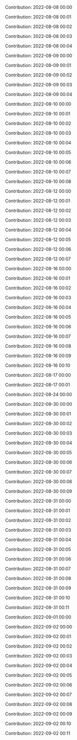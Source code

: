 Contribution: 2022-08-08 00:00

Contribution: 2022-08-08 00:01

Contribution: 2022-08-08 00:02

Contribution: 2022-08-08 00:03

Contribution: 2022-08-08 00:04

Contribution: 2022-08-09 00:00

Contribution: 2022-08-09 00:01

Contribution: 2022-08-09 00:02

Contribution: 2022-08-09 00:03

Contribution: 2022-08-09 00:04

Contribution: 2022-08-10 00:00

Contribution: 2022-08-10 00:01

Contribution: 2022-08-10 00:02

Contribution: 2022-08-10 00:03

Contribution: 2022-08-10 00:04

Contribution: 2022-08-10 00:05

Contribution: 2022-08-10 00:06

Contribution: 2022-08-10 00:07

Contribution: 2022-08-10 00:08

Contribution: 2022-08-12 00:00

Contribution: 2022-08-12 00:01

Contribution: 2022-08-12 00:02

Contribution: 2022-08-12 00:03

Contribution: 2022-08-12 00:04

Contribution: 2022-08-12 00:05

Contribution: 2022-08-12 00:06

Contribution: 2022-08-12 00:07

Contribution: 2022-08-16 00:00

Contribution: 2022-08-16 00:01

Contribution: 2022-08-16 00:02

Contribution: 2022-08-16 00:03

Contribution: 2022-08-16 00:04

Contribution: 2022-08-16 00:05

Contribution: 2022-08-16 00:06

Contribution: 2022-08-16 00:07

Contribution: 2022-08-16 00:08

Contribution: 2022-08-16 00:09

Contribution: 2022-08-16 00:10

Contribution: 2022-08-17 00:00

Contribution: 2022-08-17 00:01

Contribution: 2022-08-24 00:00

Contribution: 2022-08-30 00:00

Contribution: 2022-08-30 00:01

Contribution: 2022-08-30 00:02

Contribution: 2022-08-30 00:03

Contribution: 2022-08-30 00:04

Contribution: 2022-08-30 00:05

Contribution: 2022-08-30 00:06

Contribution: 2022-08-30 00:07

Contribution: 2022-08-30 00:08

Contribution: 2022-08-30 00:09

Contribution: 2022-08-31 00:00

Contribution: 2022-08-31 00:01

Contribution: 2022-08-31 00:02

Contribution: 2022-08-31 00:03

Contribution: 2022-08-31 00:04

Contribution: 2022-08-31 00:05

Contribution: 2022-08-31 00:06

Contribution: 2022-08-31 00:07

Contribution: 2022-08-31 00:08

Contribution: 2022-08-31 00:09

Contribution: 2022-08-31 00:10

Contribution: 2022-08-31 00:11

Contribution: 2022-09-01 00:00

Contribution: 2022-09-02 00:00

Contribution: 2022-09-02 00:01

Contribution: 2022-09-02 00:02

Contribution: 2022-09-02 00:03

Contribution: 2022-09-02 00:04

Contribution: 2022-09-02 00:05

Contribution: 2022-09-02 00:06

Contribution: 2022-09-02 00:07

Contribution: 2022-09-02 00:08

Contribution: 2022-09-02 00:09

Contribution: 2022-09-02 00:10

Contribution: 2022-09-02 00:11


